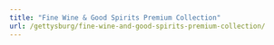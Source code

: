 ```yaml
---
title: "Fine Wine & Good Spirits Premium Collection"
url: /gettysburg/fine-wine-and-good-spirits-premium-collection/
---
```

